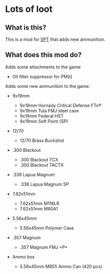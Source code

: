 # Lots of loot

## What is this?

This is a mod for [SPT](https://www.sp-tarkov.com "The main goal of the project is to provide a separate offline single-player experience with ready-to-use progression for the official BSG client. Now you can play Escape From Tarkov while waiting for their servers to come back online, while you're disconnected from the Internet, or if you need to take a break from cheaters.") that adds new ammunition.

## What does this mod do?

Adds some attachments to the game:

- Oil filter suppressor for PM(t)

Adds some new ammunition to the game:

- 9x19mm
  - 9x19mm Hornady Critical Defense FTx®
  - 9x19mm Tula FMJ steel case
  - 9x19mm Federal HST
  - 9x19mm Soft Point (SP)

- 12/70
  - 12/70 Brass Buckshot

- .300 Blackout
  - .300 Blackout TCX
  - .300 Blackout TACTX

- .338 Lapua Magnum
  - .338 Lapua Magnum SP

- 7.62x51mm
  - 7.62x51mm M118LR
  - 7.62x51mm M80A1

- 5.56x45mm
  - 5.56x45mm Polymer Case

- .357 Magnum
  - .357 Magnum FMJ +P+

- Ammo box
  - 5.56x45mm M855 Ammo Can (420 pcs)
